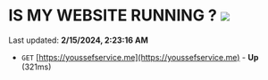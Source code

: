 # IS MY WEBSITE RUNNING ? [![](https://img.shields.io/static/v1?label=Sponsor&message=%E2%9D%A4&logo=GitHub&color=%23fe8e86)](https://github.com/sponsors/<username>)

Last updated: **2/15/2024, 2:23:16 AM**

- `GET` [https://youssefservice.me](https://youssefservice.me) - **Up** (321ms)

